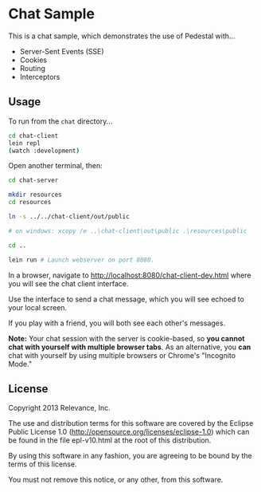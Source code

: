# Chat Sample

This is a chat sample, which demonstrates the use of Pedestal with...

- Server-Sent Events (SSE)
- Cookies
- Routing
- Interceptors


## Usage

To run from the `chat` directory...

```sh
cd chat-client
lein repl
(watch :development)
```
Open another terminal, then:

```sh
cd chat-server

mkdir resources
cd resources

ln -s ../../chat-client/out/public

# on windows: xcopy /e ..\chat-client\out\public .\resources\public

cd ..

lein run # Launch webserver on port 8080.
```

In a browser, navigate to <http://localhost:8080/chat-client-dev.html> where you will see the chat client interface.

Use the interface to send a chat message, which you will see echoed to your local screen.

If you play with a friend, you will both see each other's messages.

**Note:** Your chat session with the server is cookie-based, so **you cannot chat with yourself with multiple browser tabs**. As an alternative, you **can** chat with yourself by using multiple browsers or Chrome's "Incognito Mode."


License
-------
Copyright 2013 Relevance, Inc.

The use and distribution terms for this software are covered by the
Eclipse Public License 1.0 (http://opensource.org/licenses/eclipse-1.0)
which can be found in the file epl-v10.html at the root of this distribution.

By using this software in any fashion, you are agreeing to be bound by
the terms of this license.

You must not remove this notice, or any other, from this software.
